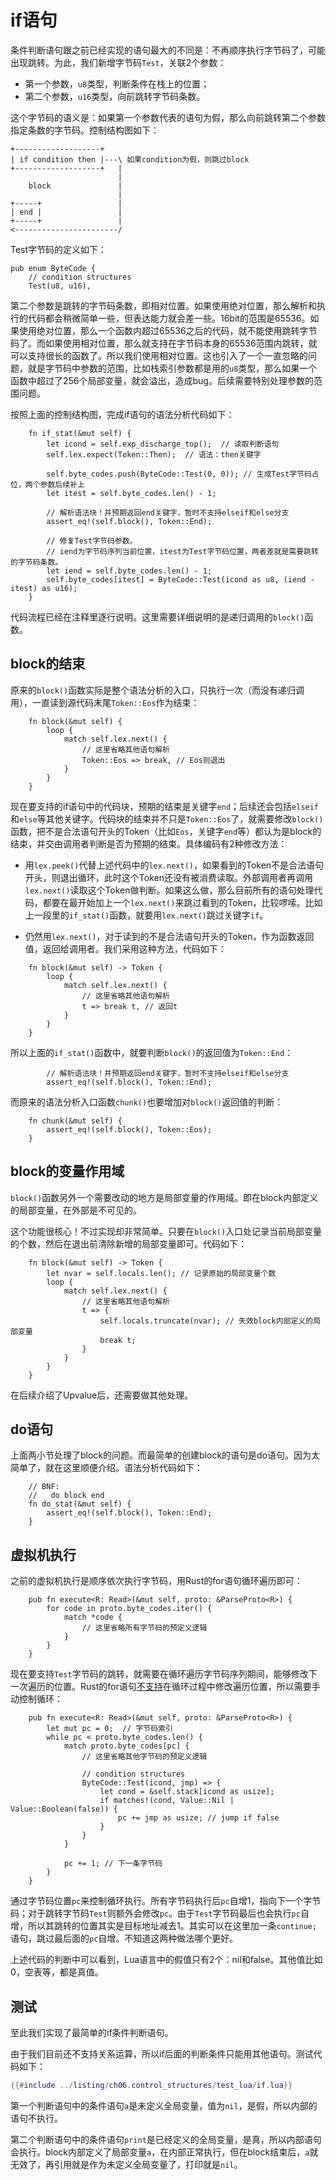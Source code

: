 # if语句

条件判断语句跟之前已经实现的语句最大的不同是：不再顺序执行字节码了，可能出现跳转。为此，我们新增字节码`Test`，关联2个参数：

- 第一个参数，`u8`类型，判断条件在栈上的位置；
- 第二个参数，`u16`类型，向前跳转字节码条数。

这个字节码的语义是：如果第一个参数代表的语句为假，那么向前跳转第二个参数指定条数的字节码。控制结构图如下：

```
+-------------------+
| if condition then |---\ 如果condition为假，则跳过block
+-------------------+   |
                        |
    block               |
                        |
+-----+                 |
| end |                 |
+-----+                 |
<-----------------------/
```

Test字节码的定义如下：

```rust,ignore
pub enum ByteCode {
    // condition structures
    Test(u8, u16),
```

第二个参数是跳转的字节码条数，即相对位置。如果使用绝对位置，那么解析和执行的代码都会稍微简单一些，但表达能力就会差一些。16bit的范围是65536。如果使用绝对位置，那么一个函数内超过65536之后的代码，就不能使用跳转字节码了。而如果使用相对位置，那么就支持在字节码本身的65536范围内跳转，就可以支持很长的函数了。所以我们使用相对位置。这也引入了一个一直忽略的问题，就是字节码中参数的范围，比如栈索引参数都是用的`u8`类型，那么如果一个函数中超过了256个局部变量，就会溢出，造成bug。后续需要特别处理参数的范围问题。

按照上面的控制结构图，完成if语句的语法分析代码如下：

```rust,ignore
    fn if_stat(&mut self) {
        let icond = self.exp_discharge_top();  // 读取判断语句
        self.lex.expect(Token::Then);  // 语法：then关键字

        self.byte_codes.push(ByteCode::Test(0, 0)); // 生成Test字节码占位，两个参数后续补上
        let itest = self.byte_codes.len() - 1;

        // 解析语法块！并预期返回end关键字，暂时不支持elseif和else分支
        assert_eq!(self.block(), Token::End);

        // 修复Test字节码参数。
        // iend为字节码序列当前位置，itest为Test字节码位置，两者差就是需要跳转的字节码条数。
        let iend = self.byte_codes.len() - 1;
        self.byte_codes[itest] = ByteCode::Test(icond as u8, (iend - itest) as u16);
    }
```

代码流程已经在注释里逐行说明。这里需要详细说明的是递归调用的`block()`函数。

## block的结束

原来的`block()`函数实际是整个语法分析的入口，只执行一次（而没有递归调用），一直读到源代码末尾`Token::Eos`作为结束：

```rust,ignore
    fn block(&mut self) {
        loop {
            match self.lex.next() {
                // 这里省略其他语句解析
                Token::Eos => break, // Eos则退出
            }
        }
    }
```

现在要支持的if语句中的代码块，预期的结束是关键字`end`；后续还会包括`elseif`和`else`等其他关键字。代码块的结束并不只是`Token::Eos`了，就需要修改`block()`函数，把不是合法语句开头的Token（比如`Eos`，关键字`end`等）都认为是block的结束，并交由调用者判断是否为预期的结束。具体编码有2种修改方法：

- 用`lex.peek()`代替上述代码中的`lex.next()`，如果看到的Token不是合法语句开头，则退出循环，此时这个Token还没有被消费读取。外部调用者再调用`lex.next()`读取这个Token做判断。如果这么做，那么目前所有的语句处理代码，都要在最开始加上一个`lex.next()`来跳过看到的Token，比较啰嗦。比如上一段里的`if_stat()`函数，就要用`lex.next()`跳过关键字`if`。

- 仍然用`lex.next()`，对于读到的不是合法语句开头的Token，作为函数返回值，返回给调用者。我们采用这种方法，代码如下：

```rust,ignore
    fn block(&mut self) -> Token {
        loop {
            match self.lex.next() {
                // 这里省略其他语句解析
                t => break t, // 返回t
            }
        }
    }
```

所以上面的`if_stat()`函数中，就要判断`block()`的返回值为`Token::End`：

```rust,ignore
        // 解析语法块！并预期返回end关键字，暂时不支持elseif和else分支
        assert_eq!(self.block(), Token::End);
```

而原来的语法分析入口函数`chunk()`也要增加对`block()`返回值的判断：

```rust,ignore
    fn chunk(&mut self) {
        assert_eq!(self.block(), Token::Eos);
    }
```

## block的变量作用域

`block()`函数另外一个需要改动的地方是局部变量的作用域。即在block内部定义的局部变量，在外部是不可见的。

这个功能很核心！不过实现却非常简单。只要在`block()`入口处记录当前局部变量的个数，然后在退出前清除新增的局部变量即可。代码如下：

```rust,ignore
    fn block(&mut self) -> Token {
        let nvar = self.locals.len(); // 记录原始的局部变量个数
        loop {
            match self.lex.next() {
                // 这里省略其他语句解析
                t => {
                    self.locals.truncate(nvar); // 失效block内部定义的局部变量
                    break t;
                }
            }
        }
    }
```

在后续介绍了Upvalue后，还需要做其他处理。

## do语句

上面两小节处理了block的问题。而最简单的创建block的语句是do语句。因为太简单了，就在这里顺便介绍。语法分析代码如下：

```rust,ignore
    // BNF:
    //   do block end
    fn do_stat(&mut self) {
        assert_eq!(self.block(), Token::End);
    }
```

## 虚拟机执行

之前的虚拟机执行是顺序依次执行字节码，用Rust的for语句循环遍历即可：

```rust,ignore
    pub fn execute<R: Read>(&mut self, proto: &ParseProto<R>) {
        for code in proto.byte_codes.iter() {
            match *code {
                // 这里省略所有字节码的预定义逻辑
            }
        }
    }
```

现在要支持`Test`字节码的跳转，就需要在循环遍历字节码序列期间，能够修改下一次遍历的位置。Rust的for语句[不支持](https://stackoverflow.com/a/70283398/4794937)在循环过程中修改遍历位置，所以需要手动控制循环：

```rust,ignore
    pub fn execute<R: Read>(&mut self, proto: &ParseProto<R>) {
        let mut pc = 0;  // 字节码索引
        while pc < proto.byte_codes.len() {
            match proto.byte_codes[pc] {
                // 这里省略其他字节码的预定义逻辑

                // condition structures
                ByteCode::Test(icond, jmp) => {
                    let cond = &self.stack[icond as usize];
                    if matches!(cond, Value::Nil | Value::Boolean(false)) {
                        pc += jmp as usize; // jump if false
                    }
                }
            }

            pc += 1; // 下一条字节码
        }
    }
```

通过字节码位置`pc`来控制循环执行。所有字节码执行后`pc`自增1，指向下一个字节码；对于跳转字节码`Test`则额外会修改`pc`。由于`Test`字节码最后也会执行`pc`自增，所以其跳转的位置其实是目标地址减去1。其实可以在这里加一条`continue;`语句，跳过最后面的`pc`自增。不知道这两种做法哪个更好。

上述代码的判断中可以看到，Lua语言中的假值只有2个：nil和false。其他值比如0，空表等，都是真值。

## 测试

至此我们实现了最简单的if条件判断语句。

由于我们目前还不支持关系运算，所以if后面的判断条件只能用其他语句。测试代码如下：

```lua
{{#include ../listing/ch06.control_structures/test_lua/if.lua}}
```

第一个判断语句中的条件语句`a`是未定义全局变量，值为`nil`，是假，所以内部的语句不执行。

第二个判断语句中的条件语句`print`是已经定义的全局变量，是真，所以内部语句会执行。block内部定义了局部变量`a`，在内部正常执行，但在block结束后，`a`就无效了，再引用就是作为未定义全局变量了，打印就是`nil`。